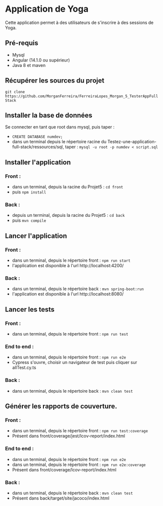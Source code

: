 # Application de Yoga

Cette application permet à des utilisateurs de s'inscrire à des sessions de Yoga.

## Pré-requis

- Mysql
- Angular (14.1.0 ou supérieur)
- Java 8 et maven

## Récupérer les sources du projet

`git clone https://github.com/MorganFerreira/FerreiraLopes_Morgan_5_TesterAppFullStack`

## Installer la base de données

Se connecter en tant que root dans mysql, puis taper :
- `CREATE DATABASE numdev;`
- dans un terminal depuis le répertoire racine du Testez-une-application-full-stack/ressources/sql, taper : `mysql -u root -p numdev < script.sql`

## Installer l'application

### Front :
  - dans un terminal, depuis la racine du Projet5 : `cd front`
  - puis `npm install`

### Back :
  - depuis un terminal, depuis la racine du Projet5 : `cd back`
  - puis `mvn compile`

## Lancer l'application

### Front :
  - dans un terminal, depuis le répertoire front : `npm run start`
  - l'application est disponible à l'url http://localhost:4200/

### Back :
  - dans un terminal, depuis le répertoire back : `mvn spring-boot:run`
  - l'application est disponible à l'url http://localhost:8080/

## Lancer les tests

### Front :
  - dans un terminal, depuis le répertoire front : `npm run test`

### End to end :
  - dans un terminal, depuis le répertoire front : `npm run e2e`
  - Cypress s'ouvre, choisir un navigateur de test puis cliquer sur allTest.cy.ts

### Back :
  - dans un terminal, depuis le répertoire back : `mvn clean test`

## Générer les rapports de couverture.

### Front :
  - dans un terminal, depuis le répertoire front : `npm run test:coverage`
  - Présent dans front/coverage/jest/lcov-report/index.html

### End to end :
  - dans un terminal, depuis le répertoire front : `npm run e2e`
  - dans un terminal, depuis le répertoire front : `npm run e2e:coverage`
  - Présent dans front/coverage/lcov-report/index.html

### Back :
  - dans un terminal, depuis le répertoire back : `mvn clean test`
  - Présent dans back/target/site/jacoco/index.html
